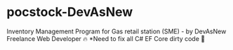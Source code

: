 # pocstock-DevAsNew

Inventory Management Program for Gas retail station (SME) - by DevAsNew Freelance Web Developer 🔥
*Need to fix all C# EF Core dirty code 💩
